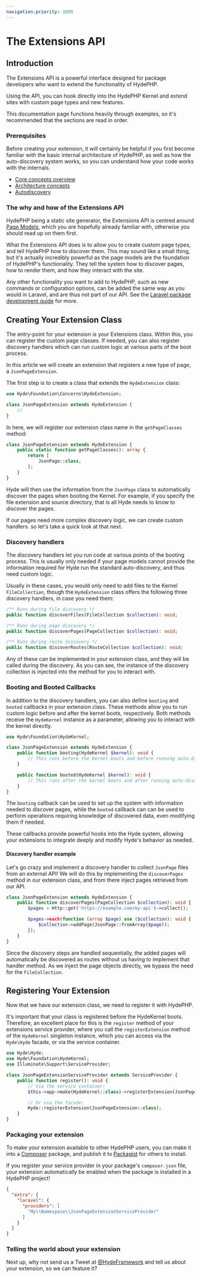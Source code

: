 ```yaml
---
navigation.priority: 1000
---
```


# The Extensions API

## Introduction

The Extensions API is a powerful interface designed for package developers who want to extend the functionality of HydePHP.

Using the API, you can hook directly into the HydePHP Kernel and extend sites with custom page types and new features.

This documentation page functions heavily through examples, so it's recommended that the sections are read in order.

### Prerequisites

Before creating your extension, it will certainly be helpful if you first become familiar with
the basic internal architecture of HydePHP, as well as how the auto-discovery system works,
so you can understand how your code works with the internals.

- [Core concepts overview](core-concepts)
- [Architecture concepts](architecture-concepts)
- [Autodiscovery](autodiscovery)

### The why and how of the Extensions API

HydePHP being a static site generator, the Extensions API is centred around [Page Models](page-models),
which you are hopefully already familiar with, otherwise you should read up on them first.

What the Extensions API does is to allow you to create custom page types, and tell HydePHP how to discover them.
This may sound like a small thing, but it's actually incredibly powerful as the page models are the foundation
of HydePHP's functionality. They tell the system how to discover pages, how to render them,
and how they interact with the site.

Any other functionality you want to add to HydePHP, such as new commands or configuration options,
can be added the same way as you would in Laravel, and are thus not part of our API.
See the [Laravel package development guide](https://laravel.com/docs/10.x/packages) for more.

## Creating Your Extension Class

The entry-point for your extension is your Extensions class. Within this, you can register the custom page classes.
If needed, you can also register discovery handlers which can run custom logic at various parts of the boot process.

In this article we will create an extension that registers a new type of page, a `JsonPageExtension`.

The first step is to create a class that extends the `HydeExtension` class:

```php
use Hyde\Foundation\Concerns\HydeExtension;

class JsonPageExtension extends HydeExtension {
    //
}
```

In here, we will register our extension class name in the `getPageClasses` method:

```php
class JsonPageExtension extends HydeExtension {
    public static function getPageClasses(): array {
        return [
            JsonPage::class,
        ];
    }
}
```

Hyde will then use the information from the `JsonPage` class to automatically discover the pages when booting the Kernel.
For example, if you specify the file extension and source directory, that is all Hyde needs to know to discover the pages.

If our pages need more complex discovery logic, we can create custom handlers. so let's take a quick look at that next.

### Discovery handlers

The discovery handlers let you run code at various points of the booting process. This is usually only needed if your
page models cannot provide the information required for Hyde run the standard auto-discovery, and thus need custom logic.

Usually in these cases, you would only need to add files to the Kernel `FileCollection`,
though the `HydeExtension` class offers the following three discovery handlers, in case you need them:

```php
/** Runs during file discovery */
public function discoverFiles(FileCollection $collection): void;

/** Runs during page discovery */
public function discoverPages(PageCollection $collection): void;

/** Runs during route discovery */
public function discoverRoutes(RouteCollection $collection): void;
```

Any of these can be implemented in your extension class, and they will be called during the discovery. As you can see,
the instance of the discovery collection is injected into the method for you to interact with.

### Booting and Booted Callbacks

In addition to the discovery handlers, you can also define `booting` and `booted` callbacks in your extension class. These methods allow you to run custom logic before and after the kernel boots, respectively. Both methods receive the `HydeKernel` instance as a parameter, allowing you to interact with the kernel directly.

```php
use Hyde\Foundation\HydeKernel;

class JsonPageExtension extends HydeExtension {
    public function booting(HydeKernel $kernel): void {
        // This runs before the kernel boots and before running auto-discovery
    }

    public function booted(HydeKernel $kernel): void {
        // This runs after the kernel boots and after running auto-discovery
    }
}
```

The `booting` callback can be used to set up the system with information needed to discover pages, while the `booted` callback can can be used to perform operations requiring knowledge of discovered data, even modifying them if needed.

These callbacks provide powerful hooks into the Hyde system, allowing your extensions to integrate deeply and modify Hyde's behavior as needed. 

#### Discovery handler example

Let's go crazy and implement a discovery handler to collect `JsonPage` files from an external API! We will do this
by implementing the `discoverPages` method in our extension class, and from there inject pages retrieved from our API.

```php
class JsonPageExtension extends HydeExtension {
    public function discoverPages(PageCollection $collection): void {
        $pages = Http::get('https://example.com/my-api')->collect();

        $pages->each(function (array $page) use ($collection): void {
            $collection->addPage(JsonPage::fromArray($page));
        });
    }
}
```

Since the discovery steps are handled sequentially, the added pages will automatically be discovered as routes without
us having to implement that handler method. As we inject the page objects directly, we bypass the need for the `FileCollection`.

## Registering Your Extension

Now that we have our extension class, we need to register it with HydePHP.

It's important that your class is registered before the HydeKernel boots. Therefore, an excellent place for this is the
`register` method of your extensions service provider,  where you call the `registerExtension` method of the `HydeKernel`
singleton instance, which you can access via the `Hyde\Hyde` facade, or via the service container.

```php
use Hyde\Hyde;
use Hyde\Foundation\HydeKernel;
use Illuminate\Support\ServiceProvider;

class JsonPageExtensionServiceProvider extends ServiceProvider {
    public function register(): void {
        // Via the service container:
        $this->app->make(HydeKernel::class)->registerExtension(JsonPageExtension::class);

        // Or via the facade:
        Hyde::registerExtension(JsonPageExtension::class);
    }
}
```

### Packaging your extension

To make your extension available to other HydePHP users, you can make it into a [Composer](https://getcomposer.org/) package,
and publish it to [Packagist](https://packagist.org/) for others to install.

If you register your service provider in your package's `composer.json` file, your extension automatically be enabled when
the package is installed in a HydePHP project!

```json
{
  "extra": {
    "laravel": {
      "providers": [
        "My\\Namespace\\JsonPageExtensionServiceProvider"
      ]
    }
  }
}
```

### Telling the world about your extension

Next up, why not send us a Tweet at [@HydeFramework](https://twitter.com/HydeFramework) and tell us about your extension,
so we can feature it?
